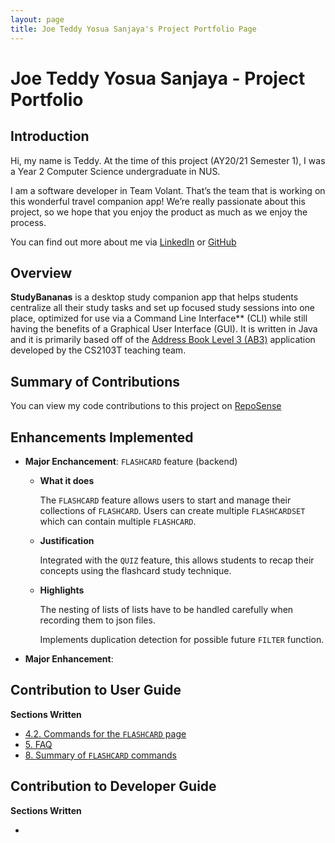 ```yaml
---
layout: page
title: Joe Teddy Yosua Sanjaya's Project Portfolio Page
---
```


# Joe Teddy Yosua Sanjaya - Project Portfolio

## Introduction
Hi, my name is Teddy. At the time of this project (AY20/21 Semester 1), I was a Year 2 Computer Science undergraduate in NUS.

I am a software developer in Team Volant. That’s the team that is working on this wonderful travel companion app! We’re really passionate about this project, so we hope that you enjoy the product as much as we enjoy the process.

You can find out more about me via [LinkedIn](https://www.linkedin.com/in/joeteddyyosuasanjaya/) or [GitHub](https://github.com/cupofjoee)

## Overview
**StudyBananas** is a desktop study companion app that helps students centralize all their study tasks and set up focused study sessions into one place, optimized for use via a Command Line Interface** (CLI) while still having the benefits of a Graphical User Interface (GUI). It is written in Java and it is primarily based off of the [Address Book Level 3 (AB3)](https://github.com/nus-cs2103-AY1920S1/addressbook-level3) application developed by the CS2103T teaching team.

## Summary of Contributions

You can view my code contributions to this project on [RepoSense](https://nus-cs2103-ay2021s1.github.io/tp-dashboard/#breakdown=true&search=cupofjoee&sort=groupTitle&sortWithin=title&since=2020-08-14&timeframe=commit&mergegroup=&groupSelect=groupByRepos&checkedFileTypes=docs~functional-code~test-code~other&tabOpen=true&until=2020-11-09&tabType=authorship&tabAuthor=cupofjoee&tabRepo=AY2021S1-CS2103T-F12-2%2Ftp%5Bmaster%5D&authorshipIsMergeGroup=false&authorshipFileTypes=docs~functional-code~test-code~other)

## Enhancements Implemented

* **Major Enchancement**: `FLASHCARD` feature (backend)

  * **What it does**   
    
    The `FLASHCARD` feature allows users to start and manage their collections of `FLASHCARD`. Users can create multiple `FLASHCARDSET` which can contain multiple `FLASHCARD`.

  * **Justification**
    
    Integrated with the `QUIZ` feature, this allows students to recap their concepts using the flashcard study technique.

  * **Highlights**
    
    The nesting of lists of lists have to be handled carefully when recording them to json files.

    Implements duplication detection for possible future `FILTER` function.

* **Major Enhancement**: 

## Contribution to User Guide

**Sections Written**

* [4.2. Commands for the `FLASHCARD` page](https://ay2021s1-cs2103t-f12-2.github.io/tp/UserGuide.html#32-commands-for-the-flashcard-page-teddy)
* [5. FAQ](https://ay2021s1-cs2103t-f12-2.github.io/tp/UserGuide.html#4-faq-teddy)
* [8. Summary of `FLASHCARD` commands](https://ay2021s1-cs2103t-f12-2.github.io/tp/UserGuide.html#flashcard-commands-teddy)

## Contribution to Developer Guide

**Sections Written**

* 
